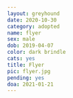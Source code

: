 ```yaml
---
layout: greyhound
date: 2020-10-30
category: adopted
name: flyer
sex: male
dob: 2019-04-07
color: dark brindle
cats: yes
title: Flyer
pic: flyer.jpg
pending: yes
doa: 2021-01-21
---
```


